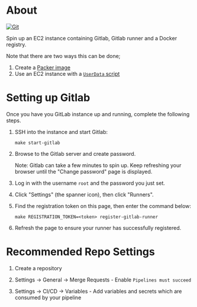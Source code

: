 # About

[![Git](https://app.soluble.cloud/api/v1/public/badges/611d607d-81b2-4623-bd54-f6e9e97f00bf.svg?orgId=401166500955)](https://app.soluble.cloud/repos/details/github.com/oznetnerd/packer-gitlab?orgId=401166500955)  

Spin up an EC2 instance containing Gitlab, Gitlab runner and a Docker registry.

Note that there are two ways this can be done;

1. Create a [Packer image](https://github.com/OzNetNerd/Packer-Gitlab/tree/master/Packer)
2. Use an EC2 instance with a [`UserData` script](https://github.com/OzNetNerd/Packer-Gitlab/tree/master/CloudFormation)

# Setting up Gitlab

Once you have you GitLab instance up and running, complete the following steps.

1. SSH into the instance and start Gitlab:

	```
	make start-gitlab
	```

2. Browse to the Gitlab server and create password.

	Note: Gitlab can take a few minutes to spin up. Keep refreshing your browser until the "Change password" page is displayed.

3. Log in with the username `root` and the password you just set.

4. Click "Settings" (the spanner icon), then click "Runners".

5. Find the registration token on this page, then enter the command below:

	```
	make REGISTRATION_TOKEN=<token> register-gitlab-runner
	```

6. Refresh the page to ensure your runner has successfully registered.

# Recommended Repo Settings

1. Create a repository

2. Settings -> General -> Merge Requests - Enable `Pipelines must succeed`

3. Settings -> CI/CD -> Variables - Add variables and secrets which are consumed by your pipeline
